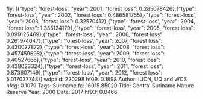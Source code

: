 fly: [{"type": 'forest-loss', "year": 2001, "forest loss": 0.285078426},{"type": 'forest-loss', "year": 2002, "forest loss": 0.486581755},{"type": 'forest-loss', "year": 2003, "forest loss": 0.32570412},{"type": 'forest-loss', "year": 2004, "forest loss": 1.335124179},{"type": 'forest-loss', "year": 2005, "forest loss": 0.099125469},{"type": 'forest-loss', "year": 2006, "forest loss": 0.261974047},{"type": 'forest-loss', "year": 2007, "forest loss": 0.430027872},{"type": 'forest-loss', "year": 2008, "forest loss": 0.457459698},{"type": 'forest-loss', "year": 2009, "forest loss": 0.40527665},{"type": 'forest-loss', "year": 2010, "forest loss": 0.438023324},{"type": 'forest-loss', "year": 2011, "forest loss": 0.873607149},{"type": 'forest-loss', "year": 2012, "forest loss": 5.017037748}]
wdpaid: 220298
hf09: 0.1898
Author: IUCN, UQ and WCS
hfcg: 0.1079
Tags: Suriname
fc: 16015.85029
Title: Central Suriname Nature Reserve
Year: 2000
Date: 2017
hf93: 0.0466
